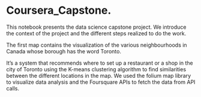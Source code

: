 # Coursera_Capstone.
 This notebook presents the data science capstone project. We introduce the context of the project and the different steps realized to do the work. 
 
 The first map contains the visualization of the various neighbourhoods in Canada whose borough has the word Toronto.
 
It’s a system that recommends where to set up a restaurant or a shop in
the city of Toronto using the K-means clustering algorithm to find
similarities between the different locations in the map. We used the
folium map library to visualize data analysis and the Foursquare APIs to
fetch the data from API calls.
